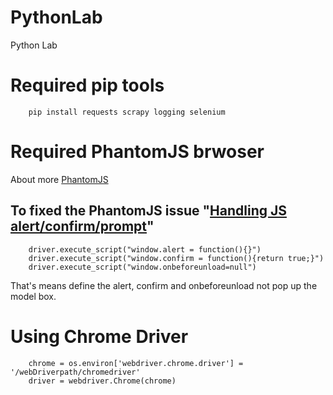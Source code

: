 # PythonLab
Python Lab

# Required pip tools
```
    pip install requests scrapy logging selenium
```

# Required PhantomJS brwoser
About more [PhantomJS](http://phantomjs.org/)
## To fixed the PhantomJS issue "[Handling JS alert/confirm/prompt](https://github.com/keathley/wallaby/issues/169)"
```
    driver.execute_script("window.alert = function(){}")
    driver.execute_script("window.confirm = function(){return true;}")
    driver.execute_script("window.onbeforeunload=null")
```
That's means define the alert, confirm and onbeforeunload not pop up the model box.


# Using Chrome Driver
```
    chrome = os.environ['webdriver.chrome.driver'] = '/webDriverpath/chromedriver'
    driver = webdriver.Chrome(chrome)
```
